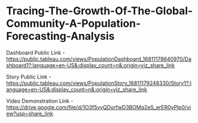 # Tracing-The-Growth-Of-The-Global-Community-A-Population-Forecasting-Analysis


Dashboard Public Link - https://public.tableau.com/views/PopulationDashboard_16811178640970/Dashboard1?:language=en-US&:display_count=n&:origin=viz_share_link

Story Public Link - https://public.tableau.com/views/PopulationStory_16811179248330/Story1?:language=en-US&:display_count=n&:origin=viz_share_link

Video Demonstration Link - https://drive.google.com/file/d/1O3f5vyQDorfwD3BOMq2eS_erER0yPlp0/view?usp=share_link
